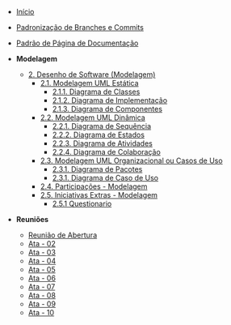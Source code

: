 <!-- docs/_sidebar.md -->

- [Início](/)
<!-- - [Projetos](/Projeto/Projeto.md) -->
- [Padronização de Branches e Commits](./Projeto/IniciativasExtras/PadronizacaoBranchesCommits.md)
- [Padrão de Página de Documentação](./Projeto/IniciativasExtras/PadraoDePagina.md)

- **Modelagem**

  - [2. Desenho de Software (Modelagem)]()
    - [2.1. Modelagem UML Estática](Modelagem/2.1.ModelagemEstatica.md)
      - [2.1.1. Diagrama de Classes](Modelagem/2.1.1.DiagramaDeClasses.md)
      - [2.1.2. Diagrama de Implementação](Modelagem/2.1.2.DigramaDeImplementação.md)
      - [2.1.3. Diagrama de Componentes](Modelagem/2.1.3.DiagramaComponentes.md)
    - [2.2. Modelagem UML Dinâmica](Modelagem/2.2.ModelagemDinamica.md)
      - [2.2.1. Diagrama de Sequência](Modelagem/2.2.1.DiagramaDeSequencia.md)
      - [2.2.2. Diagrama de Estados](Modelagem/2.2.2.DiagramaDeEstados)
      - [2.2.3. Diagrama de Atividades](Modelagem/2.2.3.DiagramaAtividade.md)
      - [2.2.4. Diagrama de Colaboração](Modelagem/2.2.4.DiagramaDeColaboracao.md)
    - [2.3. Modelagem UML Organizacional ou Casos de Uso](Modelagem/2.3.ModelagemOrganizacionalCasosDeUso.md)
      - [2.3.1. Diagrama de Pacotes](Modelagem/2.3.1.DiagramaDePacotes.md)
      - [2.3.1. Diagrama de Caso de Uso](Modelagem/2.3.2.DiagramaCasoUso.md)
    - [2.4. Participações - Modelagem](Modelagem/2.4.ParticipacoesModelagem.md)
    - [2.5. Iniciativas Extras - Modelagem](Modelagem/2.5.IniciativasExtras.md)
      - [2.5.1 Questionario](Modelagem/2.5.1.Questionario.md)

- **Reuniões**
    - [Reunião de Abertura](Projeto/IniciativasExtras/ata_01.md)
    - [Ata - 02](Projeto/IniciativasExtras/ata_02.md)
    - [Ata - 03](Projeto/IniciativasExtras/ata_03.md)
    - [Ata - 04](Projeto/IniciativasExtras/ata_04.md)
    - [Ata - 05](Projeto/IniciativasExtras/ata_05.md)
    - [Ata - 06](Projeto/IniciativasExtras/ata_06.md)
    - [Ata - 07](Projeto/IniciativasExtras/ata_07.md)
    - [Ata - 08](Projeto/IniciativasExtras/ata_08.md)
    - [Ata - 09](Projeto/IniciativasExtras/ata_09.md)
    - [Ata - 10](projeto/IniciativasExtras/ata_10.md)